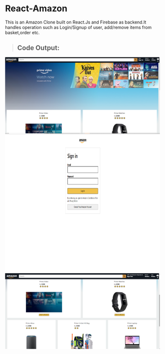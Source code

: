 # React-Amazon
This is an Amazon Clone built on React.Js and Firebase as backend.It handles operation such as Login/Signup of user, add/remove items from basket,order etc. 
> ## Code Output:

<img src="/amazon-1.png"/>

<img src="/amazon-2.png" height="450"/>

<img src="/amazon-3.png"/>


